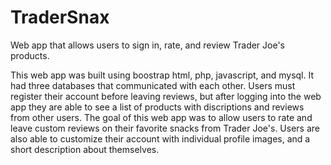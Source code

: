 # TraderSnax

Web app that allows users to sign in, rate, and review Trader Joe's products.

This web app was built using boostrap html, php, javascript, and mysql. It had three databases that communicated with each other. Users must register their account before leaving reviews, but after logging into the web app they are able to see a list of products with discriptions and reviews from other users.  The goal of this web app was to allow users to rate and leave custom reviews on their favorite snacks from Trader Joe's. Users are also able to customize their account with individual profile images, and a short description about themselves.
